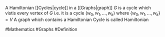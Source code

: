 A Hamiltonian [[Cycles|cycle]] in a [[Graphs|graph]] $G$ is a cycle which vistis every vertex of $G$ i.e. it is a cycle $(w_{0},w_{1},\dots,w_{k})$ where $\{ w_{0},w_{1},\dots,w_{k} \}=V$
A graph which contains a Hamiltonian Cycle is called Hamiltonian

#Mathematics #Graphs #Definition 